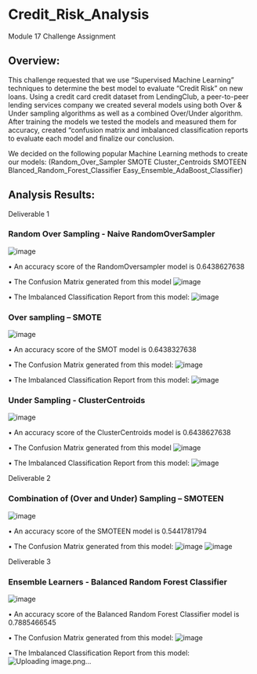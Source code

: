 # Credit_Risk_Analysis
Module 17 Challenge Assignment

## Overview:
This challenge requested that we use “Supervised Machine Learning” techniques to determine the best model to evaluate “Credit Risk” on new loans.  Using a credit card credit dataset from LendingClub, a peer-to-peer lending services company we created several models using both Over & Under sampling algorithms as well as a combined Over/Under algorithm. After training the models we tested the models and measured them for accuracy, created “confusion matrix and imbalanced classification reports to evaluate each model and finalize our conclusion.

We decided on the following popular Machine Learning methods to create our models:
	(Random_Over_Sampler
	SMOTE
	Cluster_Centroids
	SMOTEEN
	Blanced_Random_Forest_Classifier
	Easy_Ensemble_AdaBoost_Classifier)
	
## Analysis Results:
Deliverable 1
### Random Over Sampling - Naive RandomOverSampler
![image](https://user-images.githubusercontent.com/95320265/165585672-6cea53a7-6a2c-4501-8e30-9aef03767592.png)

•	An accuracy score of the RandomOversampler model is 0.6438627638

•	The Confusion Matrix generated from this model
![image](https://user-images.githubusercontent.com/95320265/165585735-1adc5aa2-29fb-463b-b1d2-17c04041abd7.png)

•	The Imbalanced Classification Report from this model:
![image](https://user-images.githubusercontent.com/95320265/165586207-49ad603d-4c8b-4ff8-911c-25ebb29cc36d.png)



### Over sampling – SMOTE
![image](https://user-images.githubusercontent.com/95320265/165585896-fe56c814-dbfb-4914-8ef9-34f45772ce25.png)

•	An accuracy score of the SMOT model is 0.6438327638

•	The Confusion Matrix generated from this model:
![image](https://user-images.githubusercontent.com/95320265/165586398-c4c6fadc-df75-4b16-a26b-6d3eb2fbf59b.png)

•	The Imbalanced Classification Report from this model:
![image](https://user-images.githubusercontent.com/95320265/165586495-d337b722-eb12-454f-9680-165b6a2e22a3.png)


### Under Sampling - ClusterCentroids
![image](https://user-images.githubusercontent.com/95320265/165586637-b94e0dd6-1e81-48da-9c7a-47bad661bad6.png)

•	An accuracy score of the ClusterCentroids model is 0.6438627638

•	The Confusion Matrix generated from this model
![image](https://user-images.githubusercontent.com/95320265/165586992-1580620c-8e4d-4593-b8ad-27bab9683502.png)

•	The Imbalanced Classification Report from this model:
![image](https://user-images.githubusercontent.com/95320265/165587066-2adb29cf-ad05-44b9-b42e-675d0fcadb15.png)


Deliverable 2
### Combination of (Over and Under) Sampling – SMOTEEN
![image](https://user-images.githubusercontent.com/95320265/165587219-243faf24-775e-4f57-ae41-52fee4beb7b3.png)

•	  An accuracy score of the SMOTEEN model is 0.5441781794

•	The Confusion Matrix generated from this model:
![image](https://user-images.githubusercontent.com/95320265/165587968-966b8c3e-7d70-4b5d-9dd9-afddc71d315b.png)
![image](https://user-images.githubusercontent.com/95320265/165587335-400dda27-9499-4581-b81a-ab5506559f83.png)


Deliverable 3
### Ensemble Learners - Balanced Random Forest Classifier
![image](https://user-images.githubusercontent.com/95320265/165587849-ca8483ba-eb46-48a4-b406-22001f401724.png)

•	An accuracy score of the Balanced Random Forest Classifier model is 0.7885466545

•	The Confusion Matrix generated from this model:
![image](https://user-images.githubusercontent.com/95320265/165587923-61a0b795-ff77-4fc5-b88e-807cae667161.png)

•	The Imbalanced Classification Report from this model:
![Uploading image.png…]()

















